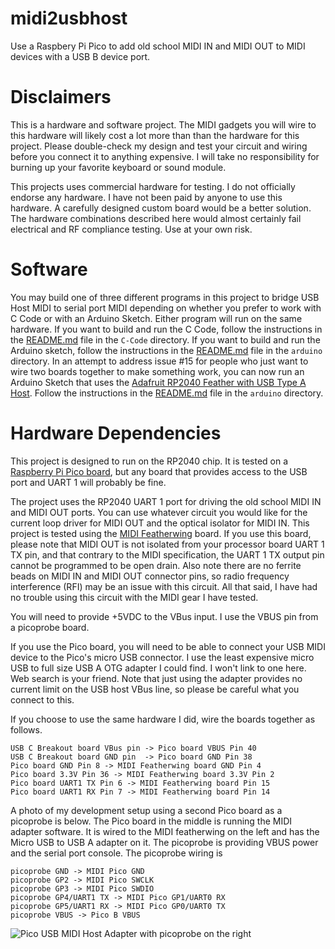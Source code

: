 # midi2usbhost
Use a Raspbery Pi Pico to add old school MIDI IN and MIDI OUT to MIDI devices with a USB B device port.

# Disclaimers
This is a hardware and software project. The MIDI gadgets you will wire to
this hardware will likely cost a lot more than than the hardware for this project.
Please double-check my design and test your circuit and wiring
before you connect it to anything expensive. I will take no responsibility
for burning up your favorite keyboard or sound module.

This projects uses commercial hardware for testing. I do not officially
endorse any hardware. I have not been paid by anyone to use this hardware.
A carefully designed custom board would be a better solution. The hardware
combinations described here would almost certainly fail electrical and RF
compliance testing. Use at your own risk.

# Software
You may build one of three different programs in this project to bridge USB
Host MIDI to serial port MIDI depending on whether you prefer to work with
C Code or with an Arduino Sketch. Either program will run on the same
hardware. If you want to build and run the C Code, follow the instructions
in the [README.md](C-Code/README.md) file in the `C-Code` directory. If you want to build and
run the Arduino sketch, follow the instructions in the [README.md](arduino/midi2usbhost/README.md) file in
the `arduino` directory. In an attempt to address issue #15 for people
who just want to wire two boards together to make something work, you can now run an
Arduino Sketch that uses the [Adafruit RP2040 Feather with USB Type A Host](https://learn.adafruit.com/adafruit-feather-rp2040-with-usb-type-a-host).
Follow the instructions in the [README.md](arduino/midi2piousbhost/README.md) file
in the `arduino` directory.

# Hardware Dependencies
This project is designed to run on the RP2040 chip. It is tested on a 
[Raspberry Pi Pico board](https://www.raspberrypi.com/documentation/microcontrollers/raspberry-pi-pico.html),
but any board that provides access to the USB port and UART 1 will probably be fine.

The project uses the RP2040 UART 1 port for driving the old school
MIDI IN and MIDI OUT ports. You can use whatever circuit you would
like for the current loop driver for MIDI OUT and the optical isolator
for MIDI IN. This project is tested using the
[MIDI Featherwing](https://learn.adafruit.com/adafruit-midi-featherwing) board.
If you use this board, please note that MIDI OUT is not isolated from your
processor board UART 1 TX pin, and that contrary to the MIDI specification,
the UART 1 TX output pin cannot be programmed to be open drain. Also note
there are no ferrite beads on MIDI IN and MIDI OUT connector pins, so radio
frequency interference (RFI) may be an issue with this circuit. All that said,
I have had no trouble using this circuit with the MIDI gear I have tested.

You will need to provide +5VDC to the VBus input. I use the VBUS pin from
a picoprobe board.

If you use the Pico board, you will need to be able to connect your USB MIDI
device to the Pico's micro USB connector. I use the least expensive micro USB
to full size USB A OTG adapter I could find. I won't link to one here. Web search
is your friend. Note that just using the adapter provides no current limit on
the USB host VBus line, so please be careful what you connect to this.

If you choose to use the same hardware I did, wire the boards together as follows.

```
USB C Breakout board VBus pin -> Pico board VBUS Pin 40
USB C Breakout board GND pin  -> Pico board GND Pin 38
Pico board GND Pin 8 -> MIDI Featherwing board GND Pin 4
Pico board 3.3V Pin 36 -> MIDI Featherwing board 3.3V Pin 2
Pico board UART1 TX Pin 6 -> MIDI Featherwing board Pin 15
Pico board UART1 RX Pin 7 -> MIDI Featherwing board Pin 14
```

A photo of my development setup using a second Pico board as a picoprobe is below. The Pico board
in the middle is running the MIDI adapter software. It is wired to the MIDI featherwing on
the left and has the Micro USB to USB A adapter on it. The picoprobe is providing VBUS power
and the serial port console. The picoprobe wiring is

```
picoprobe GND -> MIDI Pico GND
picoprobe GP2 -> MIDI Pico SWCLK
picoprobe GP3 -> MIDI Pico SWDIO
picoprobe GP4/UART1 TX -> MIDI Pico GP1/UART0 RX
picoprobe GP5/UART1 RX -> MIDI Pico GP0/UART0 TX
picoprobe VBUS -> Pico B VBUS
```
![*Pico USB MIDI Host Adapter with picoprobe on the right*](./docs/midiusb2host_dev.jpg)

